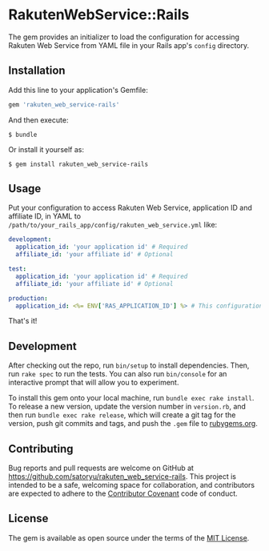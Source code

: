 # RakutenWebService::Rails

The gem provides an initializer to load the configuration for accessing Rakuten Web Service from YAML file in your Rails app's `config` directory.

## Installation

Add this line to your application's Gemfile:

```ruby
gem 'rakuten_web_service-rails'
```

And then execute:

    $ bundle

Or install it yourself as:

    $ gem install rakuten_web_service-rails

## Usage

Put your configuration to access Rakuten Web Service, application ID and affiliate ID, in YAML to `/path/to/your_rails_app/config/rakuten_web_service.yml` like:

  ```yaml
  development:
    application_id: 'your application id' # Required
    affiliate_id: 'your affiliate id' # Optional

  test:
    application_id: 'your application id' # Required
    affiliate_id: 'your affiliate id' # Optional

  production:
    application_id: <%= ENV['RAS_APPLICATION_ID'] %> # This configuration file is dealt as ERB
  ```

That's it!

## Development

After checking out the repo, run `bin/setup` to install dependencies. Then, run `rake spec` to run the tests. You can also run `bin/console` for an interactive prompt that will allow you to experiment.

To install this gem onto your local machine, run `bundle exec rake install`. To release a new version, update the version number in `version.rb`, and then run `bundle exec rake release`, which will create a git tag for the version, push git commits and tags, and push the `.gem` file to [rubygems.org](https://rubygems.org).

## Contributing

Bug reports and pull requests are welcome on GitHub at https://github.com/satoryu/rakuten_web_service-rails. This project is intended to be a safe, welcoming space for collaboration, and contributors are expected to adhere to the [Contributor Covenant](http://contributor-covenant.org) code of conduct.


## License

The gem is available as open source under the terms of the [MIT License](http://opensource.org/licenses/MIT).


